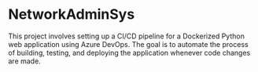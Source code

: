 # NetworkAdminSys
This project involves setting up a CI/CD pipeline for a Dockerized Python web application using Azure DevOps. The goal is to automate the process of building, testing, and deploying the application whenever code changes are made. 
